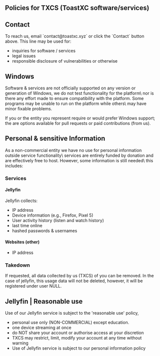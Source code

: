 ## Policies for TXCS (ToastXC software/services)

<section id="contact">

## Contact
</section>

<div class="holder">
To reach us, email `contact@toastxc.xyz` or click the `Contact` button above. This line may be used for:

- inquiries for software / services
- legal issues
- responsible disclosure of vulnerabilities or otherwise
</div>


<section id="windows">

## Windows
</section>
<div class="holder">
Software & services are not officially supported on any version or generation of Windows, we do not test functionality for the platform\
nor is there any effort made to ensure compatibility with the platform. Some programs may be unable to run on the platform while others\
may have minor fixable problems.

If you or the entity you represent require or would prefer Windows support; the are options available for pull requests or paid contributions (from us).
</div>

<section id="privacy">

## Personal & sensitive Information
</section>
<div class="holder">
As a non-commercial entity we have no use for personal information outside service functionality\
services are entirely funded by donation and are effectively free to host. However, some information is still needed\
this includes:

### Services
#### Jellyfin
Jellyfin collects:
- IP address
- Device information (e.g., Firefox, Pixel 5)
- User activity history (listen and watch history)
- last time online
- hashed passwords & usernames

#### Websites (other)
- IP address


### Takedown
If requested, all data collected by us (TXCS) of you can be removed.
In the case of jellyfin, this usage data will not be deleted, however, it will be registered under user NULL.
</div>

<section id="jellyfin">

## Jellyfin | Reasonable use

</section>

<div class="holder">
Use of our Jellyfin service is subject to the 'reasonable use' policy,

- personal use only (NON-COMMERCIAL) except education.
- one device streaming at once
- do NOT share your account or authorise access at your discretion 
- TXCS may restrict, limit, modify your account at any time without warning
- Use of Jellyfin service is subject to our personal information policy
</div>